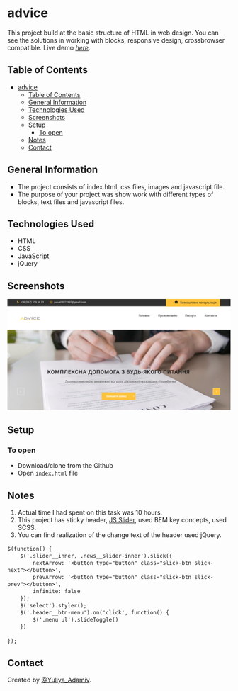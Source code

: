 # advice
This project build at the basic structure of HTML in web design. You can see the solutions in working with blocks, responsive design, crossbrowser compatible. 
Live demo [_here_](https://yuliyazakharchuk.github.io/Advice/). 

## Table of Contents

- [advice](#advice)
  - [Table of Contents](#table-of-contents)
  - [General Information](#general-information)
  - [Technologies Used](#technologies-used)
  - [Screenshots](#screenshots)
  - [Setup](#setup)
    - [To open](#to-open)
  - [Notes](#notes)
  - [Contact](#contact)


## General Information

- The project consists of index.html, css files, images and javascript file.
- The purpose of your project was show work with different types of blocks, text files and javascript files.

## Technologies Used

- HTML
- CSS
- JavaScript
- jQuery


## Screenshots



![Example screenshot](./img/screen.png)


## Setup

### To open

- Download/clone from the Github
- Open `index.html` file


## Notes

1. Actual time I had spent on this task was 10 hours. 
2. This project has sticky header, [JS Slider](https://swiperjs.com/), used BEM key concepts, used SCSS.
3. You can find realization of the change text of the header used jQuery.

```Js
$(function() {
    $('.slider__inner, .news__slider-inner').slick({
        nextArrow: '<button type="button" class="slick-btn slick-next"></button>',
        prevArrow: '<button type="button" class="slick-btn slick-prev"></button>',
        infinite: false
    });
    $('select').styler();
    $('.header__btn-menu').on('click', function() {
        $('.menu ul').slideToggle()
    })

});
```

## Contact

Created by [@Yuliya_Adamiv](https://github.com/YuliyaAdamiv).
